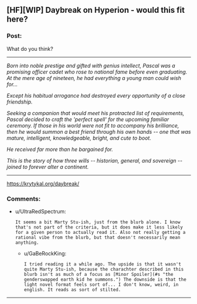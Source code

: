## [HF][WIP] Daybreak on Hyperion - would this fit here?

### Post:

What do you think?

------------

*Born into noble prestige and gifted with genius intellect, Pascal was a promising officer cadet who rose to national fame before even graduating. At the mere age of nineteen, he had everything a young man could wish for...*

*Except his habitual arrogance had destroyed every opportunity of a close friendship.*

*Seeking a companion that would meet his protracted list of requirements, Pascal decided to craft the 'perfect spell' for the upcoming familiar ceremony. If those in his world were not fit to accompany his brilliance, then he would summon a best friend through his own hands -- one that was mature, intelligent, knowledgeable, bright, and cute to boot.*

*He received far more than he bargained for.*

*This is the story of how three wills -- historian, general, and sovereign -- joined to forever alter a continent.*

------------

https://krytykal.org/daybreak/

### Comments:

- u/UltraRedSpectrum:
  ```
  It seems a bit Marty Stu-ish, just from the blurb alone. I know that's not part of the criteria, but it does make it less likely for a given person to actually read it. Also not really getting a rational vibe from the blurb, but that doesn't necessarily mean anything.
  ```

  - u/GaBeRockKing:
    ```
    I tried reading it a while ago. The upside is that it wasn't quite Marty Stu-ish, because the charachter described in this blurb isn't as much of a focus as [Minor Spoiler](#s "the genderswapped earth kid he summons.") The downside is that the light novel format feels sort of... I don't know, weird, in english. It reads as sort of stilted.
    ```

---

